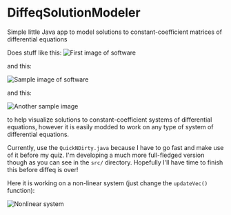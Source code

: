 # DiffeqSolutionModeler
Simple little Java app to model solutions to constant-coefficient matrices of differential equations

Does stuff like this:
![First image of software](https://i.imgur.com/0L58ZFV.jpg)

and this:

![Sample image of software](https://i.imgur.com/ZWLm8x0.png)

and this:

![Another sample image](https://i.imgur.com/o0uRHMc.png)

to help visualize solutions to constant-coefficient systems of differential equations, however it is easily modded to work on any type of system of differential equations.

Currently, use the `QuickNDirty.java` because I have to go fast and make use of it before my quiz. I'm developing a much more full-fledged version though as you can see in the `src/` directory. Hopefully I'll have time to finish this before diffeq is over!

Here it is working on a non-linear system (just change the `updateVec()` function):

![Nonlinear system](https://i.imgur.com/LwsjScq.jpg)
